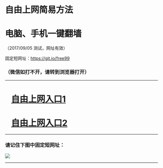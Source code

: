 ﻿# 自由上网简易方法

# 电脑、手机一键翻墙

（2017/09/05 测试，网址有效）

固定短网址：https://git.io/free99

### （微信如打不开，请转到浏览器打开）


***





# &nbsp;&nbsp; <a href="http://ft7749241.fwq-tz1001.xyz/fwqtz01.html?t=090500122280 " target="_blank">自由上网入口1</a>
# &nbsp;&nbsp; <a href="http://ft2099317292.fwq-tz1002.xyz/fwqtz02.html?t=090500115919 " target="_blank">自由上网入口2</a>
***

### 请记住下图中固定短网址：

<img src="https://s3-us-west-2.amazonaws.com/fwq-1001/yjfq-20170905okok.png" /> 


***

